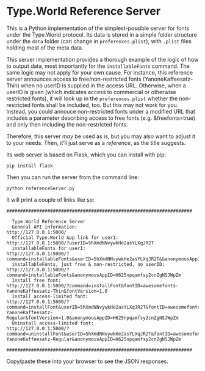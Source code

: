 

# Type.World Reference Server

This is a Python implementation of the simplest-possible server for fonts under the Type.World protocol.
Its data is stored in a simple folder structure under the `data` folder (can change in `preferences.plist`), with `.plist` files holding most of the meta data.

This server implementation provides a thorough example of the logic of how to output data, most importantly for the `installableFonts` command. 
The same logic may not apply for your own cause. For instance, this reference server announces access to free/non-restricted fonts (YanoneKaffeesatz-Thin) when no userID is supplied in the access URL. Otherwise, when a userID is given (which indicates access to commercial or otherwise restricted fonts), it will look up in the `preferences.plist` whether the non-restricted fonts shall be included, too. But this may not work for you. Instead, you could annouce non-restricted fonts under a modified URL that includes a parameter describing access to free fonts (e.g. &freefonts=true) and only then including the non-restricted fonts.

Therefore, this server *may* be used as is, but you may also want to adjust it to your needs. Then, it’ll just serve as a *reference*, as the title suggests.

Its web server is based on Flask, which you can install with pip:

`pip install flask`

Then you can run the server from the command line:

`python referenceServer.py`

It will print a couple of links like so:

```
####################################################################

  Type.World Reference Server
  General API information:                                   http://127.0.0.1:5000/
  Official Type.World App link for user1:                    http://127.0.0.1:5000/?userID=5hXmdNNvywkHe2asYLXqJR2T
  installableFonts for user1:                                http://127.0.0.1:5000/?command=installableFonts&userID=5hXmdNNvywkHe2asYLXqJR2T&&anonymousAppID=H625npqamfsy2cnZgNSJWpZm
  installableFonts, just free & non-restricted, no userID:   http://127.0.0.1:5000/?command=installableFonts&anonymousAppID=H625npqamfsy2cnZgNSJWpZm
  Install free font:                                         http://127.0.0.1:5000/?command=installFont&fontID=awesomefonts-YanoneKaffeesatz-Thin&fontVersion=1.0
  Install access-limited font:                               http://127.0.0.1:5000/?command=installFont&userID=5hXmdNNvywkHe2asYLXqJR2T&fontID=awesomefonts-YanoneKaffeesatz-Regular&fontVersion=1.0&anonymousAppID=H625npqamfsy2cnZgNSJWpZm
  Uninstall access-limited font:                             http://127.0.0.1:5000/?command=uninstallFont&userID=5hXmdNNvywkHe2asYLXqJR2T&fontID=awesomefonts-YanoneKaffeesatz-Regular&anonymousAppID=H625npqamfsy2cnZgNSJWpZm

####################################################################
```

Copy/paste these into your browser to see the JSON responses.
